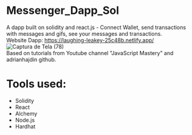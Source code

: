 # Messenger_Dapp_Sol
A dapp built on solidity and react.js - Connect Wallet, send transactions with messages and gifs, see your messages and transactions. <br /> Website Dapp: https://laughing-leakey-25c48b.netlify.app/ 
![Captura de Tela (78)](https://user-images.githubusercontent.com/82957886/155565915-22b0d73a-ae46-477a-828e-151dfcda2588.png)
<br /> Based on tutorials from Youtube channel "JavaScript Mastery" and adrianhajdin github.
<br>
# Tools used:
- Solidity <br> 
- React
- Alchemy
- Node.js
- Hardhat
